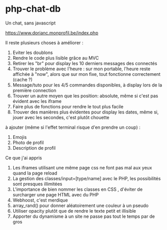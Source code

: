 # php-chat-db
Un chat, sans javascript


https://www.dorianc.monprofil.be/index.php

Il reste plusieurs choses à améliorer : 
1. Eviter les doublons
2. Rendre le code plus lisible grâce au MVC
3. Retirer les "br" pour display les 10 derniers messages des connectés 
4. Trouver le problème avec l'heure : sur mon portable, l'heure reste affichée à "now", alors que sur mon fixe, tout fonctionne correctement (cache ?)
5. Message/tuto pour les 4/5 commandes disponibles, à display lors de la première connection
6. Trouver un autre moyen que les position: absolute, même si c'est pas évident avec les iframe
7. Faire plus de fonctions pour rendre le tout plus facile
8. Trouver des manières plus évidentes pour display les dates, même si, jouer avec les secondes, c'est plutôt chouette

à ajouter (même si l'effet terminal risque d'en prendre un coup) : 
1. Emojis
2. Photo de profil
3. Description de profil


Ce que j'ai appris 
1. Les iframes utilisant une même page css ne font pas mal aux yeux quand la page reload
2. La gestion des classes/input=[type/name] avec le PHP, les possibilités sont presques illimitées
3. L'importance de bien nommer les classes en CSS , d'éviter de surcharger une page HTML avec du PHP
4. Webhoost, c'est merdique
5. array_rand() pour donner aléatoirement une couleur à un pseudo
6. Utiliser opacity plutôt que de rendre le texte petit et illisible
7. Apporter du dynamisme à un site ne passe pas tout le temps par de gros <script>. 
  Possibilité de favoriser l'ethos au pathos : if ($_SESSION['email') == $showPseudo['email']) {...;}

